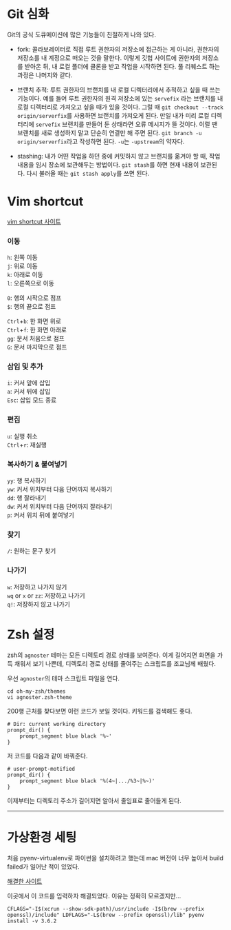 
# Git 심화

Git의 공식 도큐메이션에 많은 기능들이 친절하게 나와 있다.



- fork: 콜라보레이터로 직접 루트 권한자의 저장소에 접근하는 게 아니라, 권한자의 저장소를 내 계정으로 떠오는 것을 말한다. 이렇게 깃헙 사이트에 권한자의 저장소를 받아온 뒤, 내 로컬 폴더에 클론을 받고 작업을 시작하면 된다. 풀 리퀘스트 하는 과정은 나머지와 같다.

- 브랜치 추적: 루트 권한자의 브랜치를 내 로컬 디렉터리에서 추적하고 싶을 때 쓰는 기능이다. 예를 들어 루트 권한자의 원격 저장소에 있는 `servefix` 라는 브랜치를 내 로컬 디렉터리로 가져오고 싶을 때가 있을 것이다. 그럴 때 `git checkout --track origin/serverfix`를 사용하면 브랜치를 가져오게 된다. 만일 내가 미리 로컬 디렉터리에 `servefix` 브랜치를 만들어 둔 상태라면 오류 메시지가 뜰 것이다. 이럴 땐 브랜치를 새로 생성하지 말고 단순히 연결만 해 주면 된다. `git branch -u origin/serverfix`라고 작성하면 된다. `-u`는 `-upstream`의 약자다.

- stashing: 내가 어떤 작업을 하던 중에 커밋하지 않고 브랜치를 옮겨야 할 때, 작업 내용을 임시 장소에 보관해두는 방법이다. `git stash`를 하면 현재 내용이 보관된다. 다시 불러올 때는 `git stash apply`를 쓰면 된다.



# Vim shortcut

[vim shortcut 사이트](https://vim.rtorr.com/lang/ko/)


### 이동

`h`: 왼쪽 이동
<br>
`j`: 위로 이동
<br>
`k`: 아래로 이동
<br>
`l`: 오른쪽으로 이동

`0`: 행의 시작으로 점프
<br>
`$`: 행의 끝으로 점프

`Ctrl`+`b`: 한 화면 위로
<br>
`Ctrl`+`f`: 한 화면 아래로
<br>
`gg`: 문서 처음으로 점프
<br>
`G`: 문서 마지막으로 점프

### 삽입 및 추가

`i`: 커서 앞에 삽입
<br>
`a`: 커서 뒤에 삽입
<br>
`Esc`: 삽입 모드 종료

### 편집

`u`: 실행 취소
<br>
`Ctrl`+`r`: 재실행

### 복사하기 & 붙여넣기

`yy`: 행 복사하기
<br>
`yw`: 커서 위치부터 다음 단어까지 복사하기
<br>
`dd`: 행 잘라내기
<br>
`dw`: 커서 위치부터 다음 단어까지 잘라내기
<br>
`p`: 커서 위치 뒤에 붙여넣기

### 찾기
`/`: 원하는 문구 찾기

### 나가기

`w`: 저장하고 나가지 않기
<br>
`wq` or `x` or `zz`: 저장하고 나가기
<br>
`q!`: 저장하지 않고 나가기


# Zsh 설정

zsh의 `agnoster` 테마는 모든 디렉토리 경로 상태를 보여준다. 이게 길어지면 화면을 가득 채워서 보기 나쁜데, 디렉토리 경로 상태를 줄여주는 스크립트를 조교님께 배웠다.

우선 `agnoster`의 테마 스크립트 파일을 연다.
```
cd oh-my-zsh/themes
vi agnoster.zsh-theme
```
200행 근처를 찾다보면 이런 코드가 보일 것이다. 키워드를 검색해도 좋다.

```
# Dir: current working directory
prompt_dir() {
	prompt_segment blue black '%~'
}
```
저 코드를 다음과 같이 바꿔준다.

```
# user-prompt-motified
prompt_dir() {
	prompt_segment blue black '%(4~|.../%3~|%~)'
}
```

이제부터는 디렉토리 주소가 길어지면 알아서 줄임표로 줄어들게 된다.

<hr>



# 가상환경 세팅

처음 pyenv-virtualenv로 파이썬을 설치하려고 했는데 mac 버전이 너무 높아서 build failed가 일어난 적이 있었다.

[해결한 사이트](https://github.com/pyenv/pyenv/issues/429)

이곳에서 이 코드를 입력하자 해결되었다. 이유는 정확히 모르겠지만...

```
CFLAGS="-I$(xcrun --show-sdk-path)/usr/include -I$(brew --prefix openssl)/include" LDFLAGS="-L$(brew --prefix openssl)/lib" pyenv install -v 3.6.2
```

